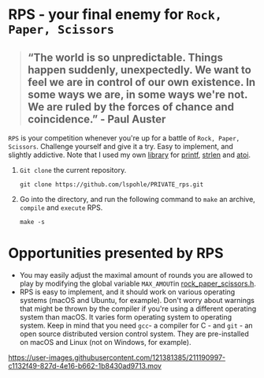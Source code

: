 # RPS - your final enemy for `Rock, Paper, Scissors`

> ## “The world is so unpredictable. Things happen suddenly, unexpectedly. We want to feel we are in control of our own existence. In some ways we are, in some ways we're not. We are ruled by the forces of chance and coincidence.” - Paul Auster

`RPS` is your competition whenever you're up for a battle of `Rock, Paper, Scissors`. Challenge yourself and give it a try. Easy to implement, and slightly addictive. Note that I used my own [library](https://github.com/lspohle/PRIVATE_rps/tree/main/libft) for [printf](https://github.com/lspohle/PRIVATE_rps/blob/main/libft/ft_printf.c), [strlen](https://github.com/lspohle/PRIVATE_rps/blob/main/libft/ft_strlen.c) and [atoi](https://github.com/lspohle/PRIVATE_rps/blob/main/libft/ft_atoi.c).

1. `Git clone` the current repository.
      
       git clone https://github.com/lspohle/PRIVATE_rps.git
2. Go into the directory, and run the following command to `make` an archive, `compile` and `execute` RPS.
      
       make -s
# Opportunities presented by RPS
- You may easily adjust the maximal amount of rounds you are allowed to play by modifying the global variable `MAX_AMOUT`in [rock_paper_scissors.h](https://github.com/lspohle/PRIVATE_rps/blob/main/rock_paper_scissors.h).
- RPS is easy to implement, and it should work on various operating systems (macOS and Ubuntu, for example). Don't worry about warnings that might be thrown by the compiler if you're using a different operating system than macOS. It varies form operating system to operating system. Keep in mind that you need `gcc`- a compiler for C - and `git` - an open source distributed version control system. They are pre-installed on macOS and Linux (not on Windows, for example).

https://user-images.githubusercontent.com/121381385/211190997-c1132f49-827d-4e16-b662-1b8430ad9713.mov

